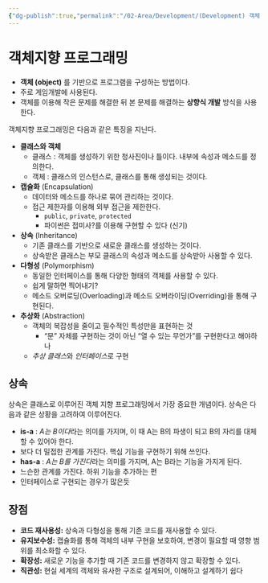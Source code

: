 ```yaml
---
{"dg-publish":true,"permalink":"/02-Area/Development/(Development) 객체 지향 프로그래밍/","tags":["Area/Development"],"noteIcon":"","created":"2025-01-05T15:54:46.000+09:00","updated":"2025-04-07T23:13:20.165+09:00"}
---
```


# 객체지향 프로그래밍

- **객체 (object)** 를 기반으로 프로그램을 구성하는 방법이다.
- 주로 게임개발에 사용된다.
- 객체를 이용해 작은 문제를 해결한 뒤 본 문제를 해결하는 **상향식 개발** 방식을 사용한다.

객체지향 프로그래밍은 다음과 같은 특징을 지닌다.

- **클래스와 객체**
    - 클래스 : 객체를 생성하기 위한 청사진이나 틀이다. 내부에 속성과 메소드를 정의한다.
    - 객체 : 클래스의 인스턴스로, 클래스를 통해 생성되는 것이다.
- **캡슐화** (Encapsulation)
    - 데이터와 메소드를 하나로 묶어 관리하는 것이다.
    - 접근 제한자를 이용해 외부 접근을 제한한다.
        - `public`, `private`, `protected`
        - 파이썬은 접미사?를 이용해 구현할 수 있다 (신기)
- **상속** (Inheritance)
    - 기존 클래스를 기반으로 새로운 클래스를 생성하는 것이다.
    - 상속받은 클래스는 부모 클래스의 속성과 메소드를 상속받아 사용할 수 있다.
- **다형성** (Polymorphism)
    - 동일한 인터페이스를 통해 다양한 형태의 객체를 사용할 수 있다.
    - 쉽게 말하면 찍어내기?
    - 메소드 오버로딩(Overloading)과 메소드 오버라이딩(Overriding)을 통해 구현된다.
- **추상화** (Abstraction)
    - 객체의 복잡성을 줄이고 필수적인 특성만을 표현하는 것
        - “문” 자체를 구현하는 것이 아닌 “열 수 있는 무언가”를 구현한다고 해야하나
    - *추상 클래스*와 *인터페이스*로 구현

## 상속

상속은 클래스로 이루어진 객체 지향 프로그래밍에서 가장 중요한 개념이다. 상속은 다음과 같은 상황을 고려하여 이루어진다.
- **is-a** : *A는 B이다*라는 의미를 가지며, 이 때 A는 B의 파생이 되고 B의 자리를 대체할 수 있어야 한다.
- 보다 더 밀접한 관계를 가진다. 핵심 기능을 구현하기 위해 쓰인다.
- **has-a** : *A는 B를 가진다*라는 의미를 가지며, A는 B라는 기능을 가지게 된다.
- 느슨한 관계를 가진다. 하위 기능을 추가하는 편
- 인터페이스로 구현되는 경우가 많은듯

## 장점

- **코드 재사용성:** 상속과 다형성을 통해 기존 코드를 재사용할 수 있다.
- **유지보수성:** 캡슐화를 통해 객체의 내부 구현을 보호하여, 변경이 필요할 때 영향 범위를 최소화할 수 있다.
- **확장성:** 새로운 기능을 추가할 때 기존 코드를 변경하지 않고 확장할 수 있다.
- **직관성:** 현실 세계의 객체와 유사한 구조로 설계되어, 이해하고 설계하기 쉽다
